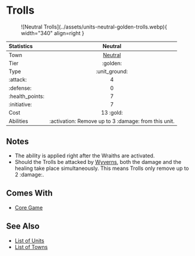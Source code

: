 # Trolls

<figure markdown="span">
    ![Neutral Trolls](../assets/units-neutral-golden-trolls.webp){ width="340" align=right }
</figure>


| Statistics | Neutral |
| :--- | :---: |
| Town | [Neutral](../towns/neutral.md) |
| Tier | :golden: |
| Type | :unit_ground: |
| :attack: | 4 |
| :defense: | 0 |
| :health_points: | 7 |
| :initiative: | 7 |
| Cost | 13 :gold: |
| Abilities | :activation: Remove up to 3 :damage: from this unit. |


## Notes

- The ability is applied right after the Wraiths are activated.
- Should the Trolls be attacked by [Wyverns](wyverns.md), both the damage and the healing take place simultaneously. This means Trolls only remove up to 2 :damage:.


## Comes With

- [Core Game](../content/core_game.md)


## See Also

- [List of Units](index.md)
- [List of Towns](../towns/index.md)